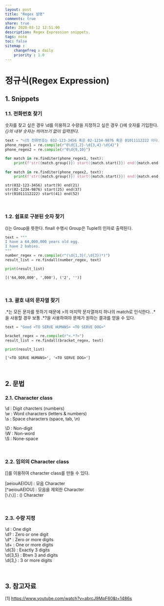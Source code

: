 ```yaml
---
layout: post
title: "Regex 설명"
comments: true
share: true
date: 2020-03-12 12:51:00
description: Regex Expression snippets.
tags: note
toc: false
sitemap :
    changefreq : daily
    priority : 1.0
---
```


# 정규식(Regex Expression)



## 1. Snippets

### 1.1. 전화번호 찾기

숫자를 찾고 싶은 경우 \d를 이용하고 수량을 지정하고 싶은 경우 {}에 숫자를 기입한다. *{}의 내부 숫자는 띄어쓰기 없이 입력한다.*


```python
text = "나의 전화번호는 032-123-3456 혹은 02-1234-9876 혹은 01011112222 이다."
phone_regex1 = re.compile(r"0\d{1,2}-\d{3,4}-\d{4}")
phone_regex2 = re.compile(r"0\d{9,10}")

for match in re.finditer(phone_regex1, text):
    print(f'str({match.group()}) start({match.start()}) end({match.end()})')
    
for match in re.finditer(phone_regex2, text):
    print(f'str({match.group()}) start({match.start()}) end({match.end()})')
```

    str(032-123-3456) start(9) end(21)
    str(02-1234-9876) start(25) end(37)
    str(01011112222) start(41) end(52)


<br>

### 1.2. 쉼표로 구분된 숫자 찾기

()는 Group을 뜻한다. finall 수행시 Group은 Tuple의 인자로 출력된다.


```python
text = """
I have a 64,000,000 years old egg.
I have 2 babies.
"""
number_regex = re.compile(r"(\d{1,3}(,\d{3})*)")
result_list = re.findall(number_regex, text)

print(result_list)
```

    [('64,000,000', ',000'), ('2', '')]


<br>

### 1.3. 괄호 내의 문자열 찾기

.\*는 모든 문자를 뜻하기 때문에 >의 마지막 문자열까지 하나의 match로 인식한다. .\*을 사용할 경우 보통 .\*?을 사용하여야 문제가 원하는 결과를 얻을 수 있다.


```python
text = "Good <TO SERVE HUMANS> <TO SERVE DOG>"

bracket_regex = re.compile(r"<.*?>")
result_list = re.findall(bracket_regex, text)

print(result_list)
```

    ['<TO SERVE HUMANS>', '<TO SERVE DOG>']


<br>

## 2. 문법

### 2.1. Character class

\d : Digit charcters (numbers)  
\w : Word characters (letters & numbers)  
\s : Space characters (space, tab, \n)  
  
\D : Non-digit  
\W : Non-word  
\S : None-space  

<br>

### 2.2. 임의의 Character class

[]를 이용하여 character class를 만들 수 있다.
  
[aeiouAEIOU] : 모음 Character  
[^aeiouAEIOU] : 모음을 제외한 Character  
[``\``(``\``)] : () Character  

<br>

### 2.3. 수량 지정

\d : One digit  
\d? : Zero or one digit  
\d* : Zero or more digits  
\d+ : One or more digits  
\d{3} : Exactly 3 digits  
\d{3,5} : Btwn 3 and digits  
\d{3,} : 3 or more digits

<br>

## 3. 참고자료
[1] https://www.youtube.com/watch?v=abrcJ9MpF60&t=1486s